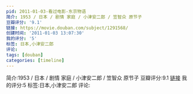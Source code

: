 ```yaml
---
pid: 2011-01-03-看过电影-东京物语
简介: 1953 / 日本 / 剧情 家庭 / 小津安二郎 / 笠智众 原节子
豆瓣评分: '9.1'
链接: https://movie.douban.com/subject/1291568/
创建时间: '2011-01-03 13:07:30'
我的评分: '5'
标签: 日本,小津安二郎
评论:
tags: [douban]
categories: [timeline]
---
```

简介:1953 / 日本 / 剧情 家庭 / 小津安二郎 / 笠智众 原节子
豆瓣评分:9.1
[链接](https://movie.douban.com/subject/1291568/)
我的评分:5
标签:日本,小津安二郎
评论:
